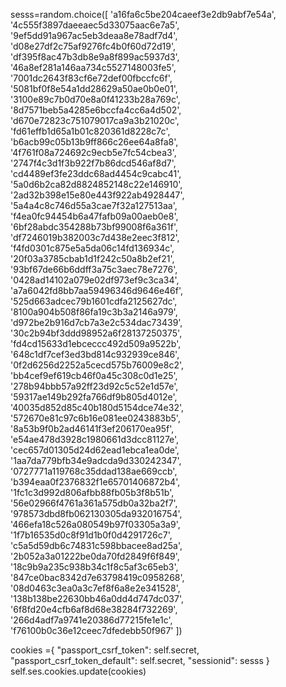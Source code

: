 sesss=random.choice([
                'a16fa6c5be204caeef3e2db9abf7e54a',
'4c555f3897daeeaec5d33075aac6e7a5',
'9ef5dd91a967ac5eb3deaa8e78adf7d4',
'd08e27df2c75af9276fc4b0f60d72d19',
'df395f8ac47b3db8e9a8f899ac5937d3',
'46a8ef281a146aa734c5527148003fe5',
'7001dc2643f83cf6e72def00fbccfc6f',
'5081bf0f8e54a1dd28629a50ae0b0e01',
'3100e89c7b0d70e8a0f41233b28a769c',
'8d7571beb5a4285e6bccfa4cc6a4d502',
'd670e72823c751079017ca9a3b21020c',
'fd61effb1d65a1b01c820361d8228c7c',
'b6acb99c05b13b9ff866c26ee64a8fa8',
'4f761f08a724692c9ecb5e7fc54cbea3',
'2747f4c3d1f3b922f7b86dcd546af8d7',
'cd4489ef3fe23ddc68ad4454c9cabc41',
'5a0d6b2ca82d8824852148c22e146910',
'2ad32b398e15e80e443f922ab4928447',
'5a4a4c8c746d55a3cae7f32a127513aa',
'f4ea0fc94454b6a47fafb09a00aeb0e8',
'6bf28abdc354288b73bf99008f6a361f',
'df7246019b382003c7d438e2eec3f812',
'f4fd0301c875e5a5da06c14fd136934c',
'20f03a3785cbab1d1f242c50a8b2ef21',
'93bf67de66b6ddff3a75c3aec78e7276',
'0428ad14102a079e02df973ef9c3ca34',
'a7a6042fd8bb7aa59496346d9646e46f',
'525d663adcec79b1601cdfa2125627dc',
'8100a904b508f86fa19c3b3a2146a979',
'd972be2b916d7cb7a3e2c534dac73439',
'30c2b94bf3ddd98952a6f28137250375',
'fd4cd15633d1ebceccc492d509a9522b',
'648c1df7cef3ed3bd814c932939ce846',
'0f2d6256d2252a5cecd575b76009e8c2',
'bb4cef9ef619cb46f0a45c308c0d1e25',
'278b94bbb57a92ff23d92c5c52e1d57e',
'59317ae149b292fa766df9b805d4012e',
'40035d852d85c40b180d5154dce74e32',
'572670e81c97c6b16e081ee0243883b5',
'8a53b9f0b2ad46141f3ef206170ea95f',
'e54ae478d3928c1980661d3dcc81127e',
'cec657d01305d24d62ead1ebca1ea0de',
'1aa7da779bfb34e9adcda9d330242347',
'0727771a119768c35ddad138ae669ccb',
'b394eaa0f2376832f1e65701406872b4',
'1fc1c3d992d806afbb88fb05b3f8b51b',
'56e02966f4761a361a575db0a32ba2f7',
'978573dbd8fb062130305da932016754',
'466efa18c526a080549b97f03305a3a9',
'1f7b16535d0c8f91d1b0f0d4291726c7',
'c5a5d59db6c74831c598bbacee8ad25a',
'2b052a3a01222be0da70fd2849f6f849',
'18c9b9a235c938b34c1f8c5af3c65eb3',
'847ce0bac8342d7e63798419c0958268',
'08d0463c3ea0a3c7ef8f6a8e2e341528',
'138b138be22630bb46a0dd4d747dc037',
'6f8fd20e4cfb6af8d68e38284f732269',
'266d4adf7a9741e20386d77215fe1e1c',
'f76100b0c36e12ceec7dfedebb50f967'
            ])

      
cookies ={
            "passport_csrf_token": self.secret,
            "passport_csrf_token_default": self.secret,
            "sessionid": sesss
            }
            self.ses.cookies.update(cookies)
